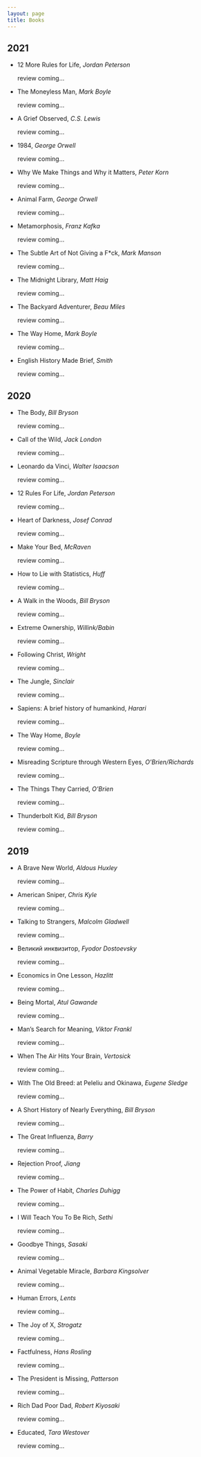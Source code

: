 ```yaml
---
layout: page
title: Books
---
```


## 2021

- 12 More Rules for Life, *Jordan Peterson*

	review coming...

- The Moneyless Man, *Mark Boyle*

	review coming...

- A Grief Observed, *C.S. Lewis*

	review coming...

- 1984, *George Orwell*

	review coming...

- Why We Make Things and Why it Matters, *Peter Korn*

	review coming...

- Animal Farm, *George Orwell*

	review coming...

- Metamorphosis, *Franz Kafka*

	review coming...

- The Subtle Art of Not Giving a F\*ck, *Mark Manson*

	review coming...

- The Midnight Library, *Matt Haig*

	review coming...

- The Backyard Adventurer, *Beau Miles*

	review coming...

- The Way Home, *Mark Boyle*

	review coming...

- English History Made Brief, *Smith*

	review coming...

## 2020

- The Body, *Bill Bryson*

	review coming...

- Call of the Wild, *Jack London*

	review coming...

- Leonardo da Vinci, *Walter Isaacson*

	review coming...

- 12 Rules For Life, *Jordan Peterson*

	review coming...

- Heart of Darkness, *Josef Conrad*

	review coming...

- Make Your Bed, *McRaven*

	review coming...

- How to Lie with Statistics, *Huff*

	review coming...

- A Walk in the Woods, *Bill Bryson*

	review coming...

- Extreme Ownership, *Willink/Babin*

	review coming...

- Following Christ, *Wright*

	review coming...

- The Jungle, *Sinclair*

	review coming...

- Sapiens: A brief history of humankind, *Harari*

	review coming...

- The Way Home, *Boyle*

	review coming...

- Misreading Scripture through Western Eyes, *O’Brien/Richards*

	review coming...

- The Things They Carried, *O’Brien*

	review coming...

- Thunderbolt Kid, *Bill Bryson*

	review coming...


## 2019

- A Brave New World, *Aldous Huxley*

	review coming...

- American Sniper, *Chris Kyle*

	review coming...

- Talking to Strangers, *Malcolm Gladwell*

	review coming...

- Великий инквизитор, *Fyodor Dostoevsky*

	review coming...

- Economics in One Lesson, *Hazlitt*

	review coming...

- Being Mortal, *Atul Gawande*

	review coming...

- Man’s Search for Meaning, *Viktor Frankl*

	review coming...

- When The Air Hits Your Brain, *Vertosick*

	review coming...

- With The Old Breed: at Peleliu and Okinawa, *Eugene Sledge*

	review coming...

- A Short History of Nearly Everything, *Bill Bryson*

	review coming...

- The Great Influenza, *Barry*

	review coming...

- Rejection Proof, *Jiang*

	review coming...

- The Power of Habit, *Charles Duhigg*

	review coming...

- I Will Teach You To Be Rich, *Sethi*

	review coming...

- Goodbye Things, *Sasaki*

	review coming...

- Animal Vegetable Miracle, *Barbara Kingsolver*

	review coming...

- Human Errors, *Lents*

	review coming...

- The Joy of X, *Strogatz*

	review coming...

- Factfulness, *Hans Rosling*

	review coming...

- The President is Missing, *Patterson*

	review coming...

- Rich Dad Poor Dad, *Robert Kiyosaki*

	review coming...

- Educated, *Tara Westover*

	review coming...

